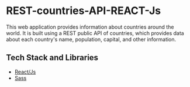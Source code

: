 # REST-countries-API-REACT-Js
This web application provides information about countries around the world. It is built using a REST public API of countries, which provides data about each country's name, population, capital, and other information.

## Tech Stack and Libraries
- [React/Js](https://react.dev)
- [Sass](https://sass-lang.com/documentation)
